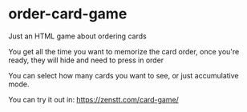 # order-card-game

Just an HTML game about ordering cards

You get all the time you want to memorize the card order, once you're ready, they will hide and need to press in order

You can select how many cards you want to see, or just accumulative mode.

You can try it out in: https://zenstt.com/card-game/
